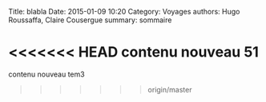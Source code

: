 Title: blabla
Date: 2015-01-09 10:20
Category: Voyages
authors: Hugo Roussaffa, Claire Cousergue
summary: sommaire

<<<<<<< HEAD
contenu nouveau 51
=======
contenu nouveau tem3
>>>>>>> origin/master
